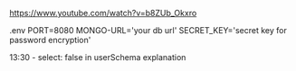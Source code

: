 https://www.youtube.com/watch?v=b8ZUb_Okxro

.env
PORT=8080
MONGO-URL='your db url'
SECRET_KEY='secret key for password encryption'

13:30 - select: false in userSchema explanation
